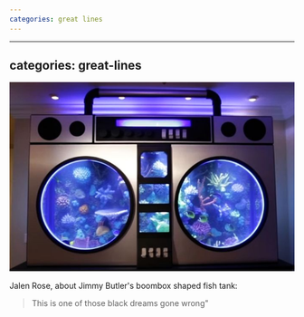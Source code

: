 ```yaml
---
categories: great lines
---
```


---
categories: great-lines
---

![fishtank](https://raw.githubusercontent.com/muneer78/muneer78.github.io/master/images/Jimmy-Butler-Boombox-Fish-Tank_1.jpeg)

Jalen Rose, about Jimmy Butler's boombox shaped fish tank:</p>

> This is one of those black dreams gone wrong"


